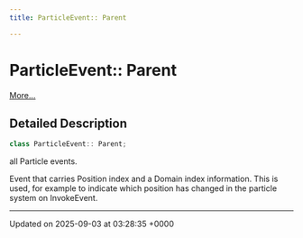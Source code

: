 ```yaml
---
title: ParticleEvent:: Parent

---
```


# ParticleEvent:: Parent



 [More...](#detailed-description)

## Detailed Description

```cpp
class ParticleEvent:: Parent;
```


all Particle events.

Event that carries Position index and a Domain index information. This is used, for example to indicate which position has changed in the particle system on InvokeEvent. 

-------------------------------

Updated on 2025-09-03 at 03:28:35 +0000